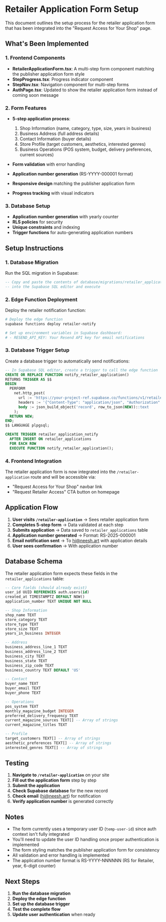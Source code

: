 # Retailer Application Form Setup

This document outlines the setup process for the retailer application form that has been integrated into the "Request Access for Your Shop" page.

## What's Been Implemented

### 1. Frontend Components
- **RetailerApplicationForm.tsx**: A multi-step form component matching the publisher application form style
- **StepProgress.tsx**: Progress indicator component
- **StepNav.tsx**: Navigation component for multi-step forms
- **AuthPage.tsx**: Updated to show the retailer application form instead of coming soon message

### 2. Form Features
- **5-step application process**:
  1. Shop Information (name, category, type, size, years in business)
  2. Business Address (full address details)
  3. Contact Information (buyer details)
  4. Store Profile (target customers, aesthetics, interested genres)
  5. Business Operations (POS system, budget, delivery preferences, current sources)

- **Form validation** with error handling
- **Application number generation** (RS-YYYY-000001 format)
- **Responsive design** matching the publisher application form
- **Progress tracking** with visual indicators

### 3. Database Setup
- **Application number generation** with yearly counter
- **RLS policies** for security
- **Unique constraints** and indexing
- **Trigger functions** for auto-generating application numbers

## Setup Instructions

### 1. Database Migration
Run the SQL migration in Supabase:

```sql
-- Copy and paste the contents of database/migrations/retailer_applications_setup.sql
-- into the Supabase SQL editor and execute
```

### 2. Edge Function Deployment
Deploy the retailer notification function:

```bash
# Deploy the edge function
supabase functions deploy retailer-notify

# Set up environment variables in Supabase dashboard:
# - RESEND_API_KEY: Your Resend API key for email notifications
```

### 3. Database Trigger Setup
Create a database trigger to automatically send notifications:

```sql
-- In Supabase SQL editor, create a trigger to call the edge function
CREATE OR REPLACE FUNCTION notify_retailer_application()
RETURNS TRIGGER AS $$
BEGIN
  PERFORM
    net.http_post(
      url := 'https://your-project-ref.supabase.co/functions/v1/retailer-notify',
      headers := '{"Content-Type": "application/json", "Authorization": "Bearer ' || 'your-anon-key' || '"}',
      body := json_build_object('record', row_to_json(NEW))::text
    );
  RETURN NEW;
END;
$$ LANGUAGE plpgsql;

CREATE TRIGGER retailer_application_notify
  AFTER INSERT ON retailer_applications
  FOR EACH ROW
  EXECUTE FUNCTION notify_retailer_application();
```

### 4. Frontend Integration
The retailer application form is now integrated into the `/retailer-application` route and will be accessible via:
- "Request Access for Your Shop" navbar link
- "Request Retailer Access" CTA button on homepage

## Application Flow

1. **User visits `/retailer-application`** → Sees retailer application form
2. **Completes 5-step form** → Data validated at each step
3. **Submits application** → Data saved to `retailer_applications` table
4. **Application number generated** → Format: RS-2025-000001
5. **Email notification sent** → To hi@neesh.art with application details
6. **User sees confirmation** → With application number

## Database Schema

The retailer application form expects these fields in the `retailer_applications` table:

```sql
-- Core fields (should already exist)
user_id UUID REFERENCES auth.users(id)
created_at TIMESTAMPTZ DEFAULT NOW()
application_number TEXT UNIQUE NOT NULL

-- Shop Information
shop_name TEXT
store_category TEXT
store_type TEXT
store_size TEXT
years_in_business INTEGER

-- Address
business_address_line_1 TEXT
business_address_line_2 TEXT
business_city TEXT
business_state TEXT
business_zip_code TEXT
business_country TEXT DEFAULT 'US'

-- Contact
buyer_name TEXT
buyer_email TEXT
buyer_phone TEXT

-- Operations
pos_system TEXT
monthly_magazine_budget INTEGER
preferred_delivery_frequency TEXT
current_magazine_sources TEXT[] -- Array of strings
current_magazine_titles TEXT

-- Profile
target_customers TEXT[] -- Array of strings
aesthetic_preferences TEXT[] -- Array of strings
interested_genres TEXT[] -- Array of strings
```

## Testing

1. **Navigate to `/retailer-application`** on your site
2. **Fill out the application form** step by step
3. **Submit the application**
4. **Check Supabase database** for the new record
5. **Check email** (hi@neesh.art) for notification
6. **Verify application number** is generated correctly

## Notes

- The form currently uses a temporary user ID (`temp-user-id`) since auth context isn't fully integrated
- You'll need to update the user ID handling once proper authentication is implemented
- The form styling matches the publisher application form for consistency
- All validation and error handling is implemented
- The application number format is RS-YYYY-NNNNNN (RS for Retailer, year, 6-digit counter)

## Next Steps

1. **Run the database migration**
2. **Deploy the edge function**
3. **Set up the database trigger**
4. **Test the complete flow**
5. **Update user authentication** when ready
